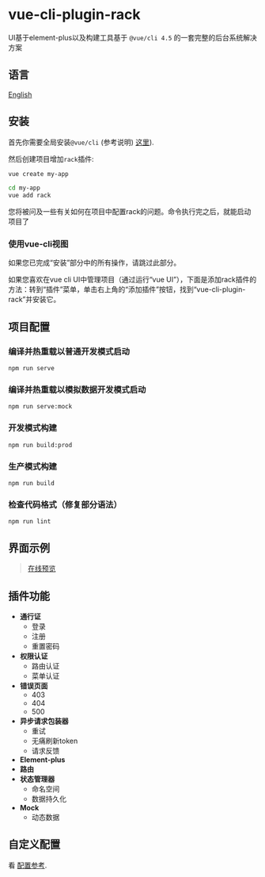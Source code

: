 # vue-cli-plugin-rack
UI基于element-plus以及构建工具基于 `@vue/cli 4.5` 的一套完整的后台系统解决方案

## 语言
[English](https://github.com/guoweiTang/vue-cli-plugin-rack/)

## 安装

首先你需要全局安装`@vue/cli` (参考说明) [这里](https://cli.vuejs.org/zh/)).

然后创建项目增加`rack`插件:

```bash
vue create my-app
```
```bash
cd my-app
vue add rack
```

您将被问及一些有关如何在项目中配置rack的问题。命令执行完之后，就能启动项目了
### 使用vue-cli视图

如果您已完成“安装”部分中的所有操作，请跳过此部分。

如果您喜欢在vue cli UI中管理项目（通过运行“vue UI”），下面是添加rack插件的方法：转到“插件”菜单，单击右上角的“添加插件”按钮，找到“vue-cli-plugin-rack”并安装它。
## 项目配置

### 编译并热重载以普通开发模式启动
```
npm run serve
```
### 编译并热重载以模拟数据开发模式启动
```
npm run serve:mock
```
### 开发模式构建
```
npm run build:prod
```
### 生产模式构建
```
npm run build
```
### 检查代码格式（修复部分语法）
```
npm run lint
```
## 界面示例
> [在线预览](https://guoweitang.net/)

## 插件功能
- **通行证**
  - 登录
  - 注册
  - 重置密码
- **权限认证**
  - 路由认证
  - 菜单认证
- **错误页面**
  - 403
  - 404
  - 500
- **异步请求包装器**
  - 重试
  - 无痛刷新token
  - 请求反馈
- **Element-plus**
- **路由**
- **状态管理器**
  - 命名空间
  - 数据持久化
- **Mock**
  - 动态数据

## 自定义配置
看 [配置参考](https://cli.vuejs.org/zh/config/).

